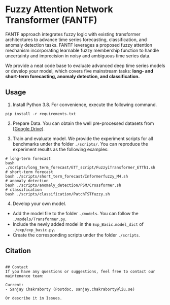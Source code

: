 # Fuzzy Attention Network Transformer (FANTF)

FANTF approach integrates fuzzy logic with existing transformer architectures to advance time series forecasting, classification, and anomaly detection tasks.  FANTF leverages a proposed fuzzy attention mechanism incorporating learnable fuzzy membership function to handle uncertainty and imprecision in noisy and ambiguous time series data. 

We provide a neat code base to evaluate advanced deep time series models or develop your model, which covers five mainstream tasks: **long- and short-term forecasting, anomaly detection, and classification.**

## Usage

1. Install Python 3.8. For convenience, execute the following command.

```
pip install -r requirements.txt
```

2. Prepare Data. You can obtain the well pre-processed datasets from [[Google Drive]](https://drive.google.com/drive/folders/13Cg1KYOlzM5C7K8gK8NfC-F3EYxkM3D2?usp=sharing).
</p>

3. Train and evaluate model. We provide the experiment scripts for all benchmarks under the folder `./scripts/`. You can reproduce the experiment results as the following examples:

```
# long-term forecast
bash ./scripts/long_term_forecast/ETT_script/FuzzyiTransformer_ETTh1.sh
# short-term forecast
bash ./scripts/short_term_forecast/Informerfuzzy_M4.sh
# anomaly detection
bash ./scripts/anomaly_detection/PSM/Crossformer.sh
# classification
bash ./scripts/classification/PatchTSTfuzzy.sh
```

4. Develop your own model.

- Add the model file to the folder `./models`. You can follow the `./models/Transformer.py`.
- Include the newly added model in the `Exp_Basic.model_dict` of  `./exp/exp_basic.py`.
- Create the corresponding scripts under the folder `./scripts`.


## Citation

```

## Contact
If you have any questions or suggestions, feel free to contact our maintenance team:

Current:
- Sanjay Chakraborty (Postdoc, sanjay.chakraborty@liu.se)

Or describe it in Issues.


